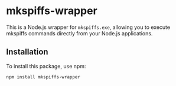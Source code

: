 # mkspiffs-wrapper

This is a Node.js wrapper for `mkspiffs.exe`, allowing you to execute mkspiffs commands directly from your Node.js applications.

## Installation

To install this package, use npm:

```bash
npm install mkspiffs-wrapper
